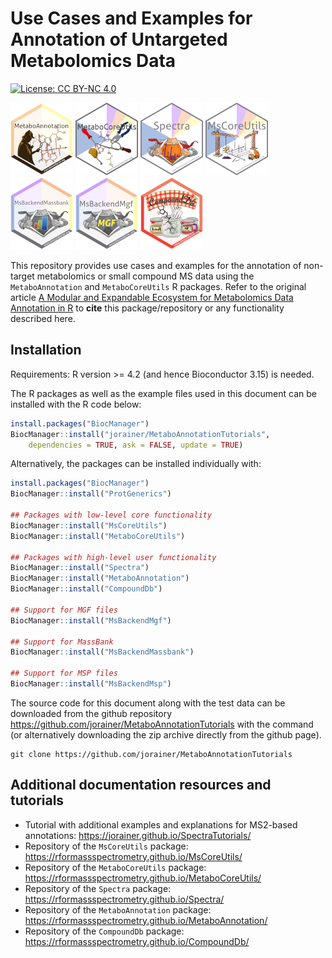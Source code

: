 # Use Cases and Examples for Annotation of Untargeted Metabolomics Data

[![License: CC BY-NC 4.0](https://img.shields.io/badge/License-CC%20BY--NC%204.0-lightgrey.svg)](https://creativecommons.org/licenses/by-nc/4.0/)

![MetaboAnnotation](man/figures/MetaboAnnotation.png)
![MetaboCoreUtils](man/figures/MetaboCoreUtils.png)
![Spectra](man/figures/Spectra.png)
![MsCoreUtils](man/figures/MsCoreUtils.png)
![MsBackendMassbank](man/figures/MsBackendMassbank.png)
![MsBackendMgf](man/figures/MsBackendMgf.png)
![CompoundDb](man/figures/CompoundDb.png)

This repository provides use cases and examples for the annotation of non-target
metabolomics or small compound MS data using the `MetaboAnnotation` and
`MetaboCoreUtils` R packages. Refer to the original article [A Modular and
Expandable Ecosystem for Metabolomics Data Annotation in
R](https://doi.org/10.3390/metabo12020173) to **cite** this package/repository
or any functionality described here.

## Installation

Requirements: R version >= 4.2 (and hence Bioconductor 3.15) is needed.

The R packages as well as the example files used in this document can be
installed with the R code below:

```r
install.packages("BiocManager")
BiocManager::install("jorainer/MetaboAnnotationTutorials",
    dependencies = TRUE, ask = FALSE, update = TRUE)
```


Alternatively, the packages can be installed individually with:

```r
install.packages("BiocManager")
BiocManager::install("ProtGenerics")

## Packages with low-level core functionality
BiocManager::install("MsCoreUtils")
BiocManager::install("MetaboCoreUtils")

## Packages with high-level user functionality
BiocManager::install("Spectra")
BiocManager::install("MetaboAnnotation")
BiocManager::install("CompoundDb")

## Support for MGF files
BiocManager::install("MsBackendMgf")

## Support for MassBank
BiocManager::install("MsBackendMassbank")

## Support for MSP files
BiocManager::install("MsBackendMsp")
```

The source code for this document along with the test data can be downloaded
from the github repository https://github.com/jorainer/MetaboAnnotationTutorials
with the command (or alternatively downloading the zip archive directly from the
github page).

```
git clone https://github.com/jorainer/MetaboAnnotationTutorials
```


## Additional documentation resources and tutorials

- Tutorial with additional examples and explanations for MS2-based
  annotations: https://jorainer.github.io/SpectraTutorials/
- Repository of the `MsCoreUtils` package:
  https://rformassspectrometry.github.io/MsCoreUtils/
- Repository of the `MetaboCoreUtils` package:
  https://rformassspectrometry.github.io/MetaboCoreUtils/
- Repository of the `Spectra` package:
  https://rformassspectrometry.github.io/Spectra/
- Repository of the `MetaboAnnotation` package:
  https://rformassspectrometry.github.io/MetaboAnnotation/
- Repository of the `CompoundDb` package:
  https://rformassspectrometry.github.io/CompoundDb/
